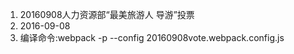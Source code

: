 1. 20160908人力资源部“最美旅游人 导游”投票
2. 2016-09-08
3. 编译命令:webpack -p  --config 20160908vote.webpack.config.js